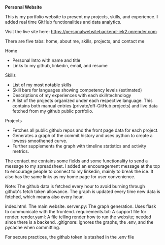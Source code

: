 **Personal Website**

This is my portfolio website to present my projects, skills, and experience. I added real time GitHub functionalities and data analytics.

Visit the live site here: https://personalwebsitebackend-iek2.onrender.com

There are five tabs: home, about me, skills, projects, and contact me

Home
- Personal Intro with name and title
- Links to my github, linkedin, email, and resume

Skills
- List of my most notable skills
- Skill bars for languages showing competency levels (estimated)
- Descriptions of my experiences with each skill/technology
- A list of the projects organized under each respective language. This contains both manual entries (private/off-GitHub projects) and live data fetched from my github public portfolio. 

Projects
- Fetches all public github repos and the front page data for each project.
- Generates a graph of the commit history and uses python to create a lowess smoothened curve. 
- Further supplements the graph with timeline statistics and activity metrics.

The contact me contains some fields and some functionality to send a message to my spreadsheet. I added an encouragement message at the top to encourage people to connect to my linkedin, mainly to break the ice. It also has the same links as my home page for user convenience.

Note: The github data is fetched every hour to avoid burning through github's fetch token allowance. The graph is updated every time new data is fetched, which means also every hour. 

index.html: The main website.
server.py: The graph generation. Uses flask to communicate with the frontend.
requirements.txt: A support file for render.
render.yaml: A file telling render how to run the website; needed since there is a backend.
.gitignore: ignores the graphs, the .env, and the pycache when committing.

For secure practices, the github token is stashed in the .env file